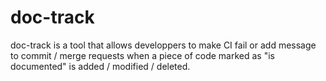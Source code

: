 # doc-track

doc-track is a tool that allows developpers to make CI fail or add message to commit / merge requests when a piece of code marked as "is documented" is added / modified / deleted.
